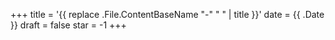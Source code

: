 +++
title = '{{ replace .File.ContentBaseName "-" " " | title }}'
date = {{ .Date }}
draft = false
star = -1
+++
